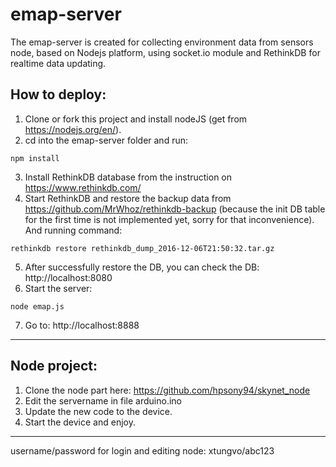 # emap-server

The emap-server is created for collecting environment data from sensors node, based on Nodejs platform, using socket.io module and RethinkDB for realtime data updating. 

## How to deploy:

1. Clone or fork this project and install nodeJS (get from https://nodejs.org/en/).
2. cd into the emap-server folder and run:
```
npm install
```
3. Install RethinkDB database from the instruction on https://www.rethinkdb.com/
4. Start RethinkDB and restore the backup data from https://github.com/MrWhoz/rethinkdb-backup (because the init DB table for the first time is not implemented yet, sorry for that inconvenience). And running command: 
``` 
rethinkdb restore rethinkdb_dump_2016-12-06T21:50:32.tar.gz 
```
5. After successfully restore the DB, you can check the DB: http://localhost:8080
6. Start the server: 
``` 
node emap.js
```
7. Go to: http://localhost:8888
--------------------------
## Node project:
1. Clone the node part here: https://github.com/hpsony94/skynet_node
2. Edit the servername in file arduino.ino
3. Update the new code to the device.
4. Start the device and enjoy.
--------------------------
username/password for login and editing node: xtungvo/abc123 
